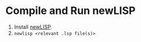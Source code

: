 # Compile and Run newLISP

1. Install [newLISP](http://www.newlisp.org/index.cgi?Downloads).
2. `newlisp <relevant .lsp file(s)>`
